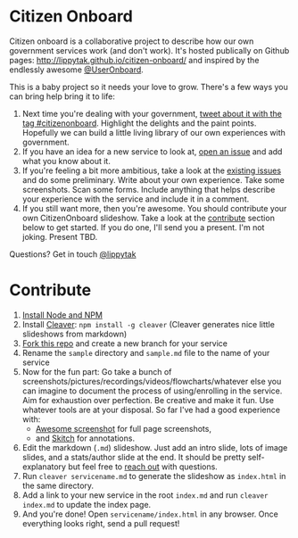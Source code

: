 # Citizen Onboard
Citizen onboard is a collaborative project to describe how our own government services work (and don't work). It's hosted publically on Github pages: http://lippytak.github.io/citizen-onboard/ and inspired by the endlessly awesome [@UserOnboard](http://www.twitter.com/useronboard).

This is a baby project so it needs your love to grow. There's a few ways you can bring help bring it to life:

1. Next time you're dealing with your government, [tweet about it with the tag #citizenonboard](https://twitter.com/search?q=%23citizenonboard&src=hash&f=realtime). Highlight the delights and the paint points. Hopefully we can build a little living library of our own experiences with government.
2. If you have an idea for a new service to look at, [open an issue](https://github.com/lippytak/citizen-onboard/issues/new) and add what you know about it.
3. If you're feeling a bit more ambitious, take a look at the [existing issues](https://github.com/lippytak/citizen-onboard/issues) and do some preliminary. Write about your own experience. Take some screenshots. Scan some forms. Include anything that helps describe your experience with the service and include it in a comment.
4. If you still want more, then you're awesome. You should contribute your own CitizenOnboard slideshow. Take a look at the [contribute](#contribute) section below to get started. If you do one, I'll send you a present. I'm not joking. Present TBD.

Questions? Get in touch [@lippytak](http://twitter.com/lippytak)

# Contribute
1. [Install Node and NPM](https://gist.github.com/isaacs/579814#file-node-and-npm-in-30-seconds-sh)
2. Install [Cleaver](https://github.com/jdan/cleaver/): `npm install -g cleaver` (Cleaver generates nice little slideshows from markdown)
3. [Fork this repo](fork) and create a new branch for your service
4. Rename the `sample` directory and `sample.md` file to the name of your service
5. Now for the fun part: Go take a bunch of screenshots/pictures/recordings/videos/flowcharts/whatever else you can imagine to document the process of using/enrolling in the service. Aim for exhaustion over perfection. Be creative and make it fun. Use whatever tools are at your disposal. So far I've had a good experience with:
    - [Awesome screenshot](https://chrome.google.com/webstore/detail/awesome-screenshot-captur/alelhddbbhepgpmgidjdcjakblofbmce?hl=en) for full page screenshots,
    - and [Skitch](http://evernote.com/skitch/) for annotations.
6. Edit the markdown (`.md`) slideshow. Just add an intro slide, lots of image slides, and a stats/author slide at the end. It should be pretty self-explanatory but feel free to [reach out](http://www.twitter.com/lippytak) with questions.
7. Run `cleaver servicename.md` to generate the slideshow as `index.html` in the same directory.
8. Add a link to your new service in the root `index.md` and run `cleaver index.md` to update the index page.
9. And you're done! Open `servicename/index.html` in any browser. Once everything looks right, send a pull request!